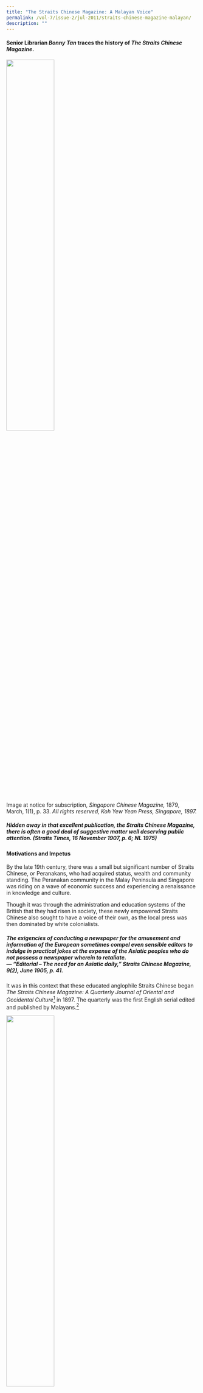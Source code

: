 ```yaml
---
title: "The Straits Chinese Magazine: A Malayan Voice"
permalink: /vol-7/issue-2/jul-2011/straits-chinese-magazine-malayan/
description: ""
---
```

#### Senior Librarian *Bonny Tan* traces the history of *The Straits Chinese Magazine*.



<img style="width:50%;" src="/images/Vol%207%20Issue%202/StraitsChinese/dog.jpg">
 <div style="background-color: white;">Image at notice for subscription, <i>Singapore Chinese Magazine,</i> 1879, March, 1(1), p. 33. <i>All rights reserved, Koh Yew Yean Press, Singapore, 1897.</i></div>

##### Hidden away in that excellent publication, the Straits Chinese Magazine, there is often a good deal of suggestive matter well deserving public attention. (*Straits Times*, 16 November 1907, p. 6; NL 1975)

#### **Motivations and Impetus**

By the late 19th century, there was a small but significant number of Straits Chinese, or Peranakans, who had acquired status, wealth and community standing. The Peranakan community in the Malay Peninsula and Singapore was riding on a wave of economic success and experiencing a renaissance in knowledge and culture.

Though it was through the administration and education systems of the British that they had risen in society, these newly empowered Straits Chinese also sought to have a voice of their own, as the local press was then dominated by white colonialists.

##### The exigencies of conducting a newspaper for the amusement and information of the European sometimes compel even sensible editors to indulge in practical jokes at the expense of the Asiatic peoples who do not possess a newspaper wherein to retaliate. <br>— “Editorial – The need for an Asiatic daily,” *Straits Chinese Magazine*, 9(2), June 1905, p. 41.

It was in this context that these educated anglophile Straits Chinese began *The Straits Chinese Magazine: A Quarterly Journal of Oriental and Occidental Culture*[^1] in 1897. The quarterly was the first English serial edited and published by Malayans.[^2]

<img style="width:50%;" src="/images/Vol%207%20Issue%202/StraitsChinese/020000404.jpg">
 <div style="background-color: white;"> <i>Straits Chinese Magazine</i> title page for the first volume. <i>Koh Yew Hean Press, Singapore,  1897.</i></div>

The magazine lasted 11 years and was “a medium for the discussion of political/social, and other matters affecting the Straits people generally” (Editorial, 1897, SCM, March, 1(1), p. 1). It became a rich collection of literary works and social commentaries including short stories by the Straits Chinese or about them;[^3] political analysis and insights into Straits Chinese perspectives on Chinese reformation and opinions on the tumultuous events in the motherland (China); and biographical and social commentaries of the people and events in the Straits at a time when the Straits Chinese were politically and financially on the rise. The readers targeted were not just the Straits Chinese but all who were Straits-born as the articles addressed the concerns and interests of Malays, Eurasians, Indians and other races in the Straits.

<img style="width:50%;" src="/images/Vol%207%20Issue%202/StraitsChinese/020000033.jpg">
 <div style="background-color: white;">Editors of <i>The Straits Chinese Magazine</i>. <i>One hundred years of the Chinese in Singapore, 1903, [after] p. 236. All rights reserved, Murray, London, 1923.</i></div>

#### **Cultural Loyalties**

Lim Boon Keng, co-founder of *The Straits Chinese Magazine*, stated that “[t]he main object of this Magazine is to promote intellectual activity amongst the Straits-born people, and to guide the present chaotic state of public opinion among them to some definite end” (Editorial, 1897, SCM, March, *1*(1), p. 2). This “chaotic state of public opinion” was the “counter-pull of three different cultural loyalties [which] threatened a ‘crisis of identity’ among the rising younger generation of Singapore Chinese” (Turnbull, p. 103). This elite group of Straits Chinese remained proud of their British heritage and continued to respect their colonial masters, but a rising and tumultuous China, as well as identification with the people of Malaya, goaded them to articulate a new definition of being Chinese in British Malaya.

In the Straits Settlements, the Straits Chinese who had resided there for several generations had adopted local ways and spoke Baba Malay at home and in business. Yet, because of their education in British institutions and employment in British agencies, the Straits Chinese idealised British culture and sought to be part of the culture which surrounded them. Almost two decades previously, in 1879, Vaughan[^4] noted that there was “nothing they rejoice[d] in more than being British subjects” (Vaughan, 1879, p. 4) or “orang putih” (white man – Caucasian).

The magazine retained much of this anglophile, royalist perspective, with articles on Queen Victoria's Jubilee in 1897,[^5] her death in 1901 and the coronation of Albert Edward in 1902. After all, its editors were all Queen's scholars who had been educated in the hallowed halls of the best British universities. They participated in the Singapore contingent to witness the King's coronation, and reported extensively on it, revealing interesting snippets of Straits Chinese insights as can be found in this Baba Malay[^6] rhyme about the coronation:

“Kita pergi London Town, 
<br>Tengok Raja pakei crown, 
<br>Inggris missi missi suka S. V. A.”

[We left for London Town,
<br>To witness the King's coronation.
<br>The English ladies appreciate the S.V.A.
(Straits Volunteer Artillery)][^7] <br>— From Song, O. S., Life in Alexandra Palace. (1902, December), *SCM*, 6(24). p. 123.

Vaughan also noted: “The Baba as a rule has no desire to visit China; he does not regard it as his home” (Vaughan, 1879, p. 5). However, the recent[^8] establishment of the Chinese consulate in Singapore, the relaxation of emigration laws in China and protection over British citizens returning to China,[^9] were all factors that encouraged the Straits Chinese to rediscover their heritage and rebuild ties with their motherland. With a revived interest in China, many of the articles in the magazine were thus written for readers “who desire to have restored to them the knowledge of their forefathers in English dress” (*SCM*, 1897, June, 1(2), p. 64).

Although the magazine was styled after similar journals of literary societies in London, its contents were influenced by this growing interest in the Chinese culture. The Chinese consuls were instrumental in restoring Chinese culture and literary interest amongst the Straits Chinese, particularly through newly formed literary societies. Tso Ping-Lung, the first Chinese consul from China in Singapore, established the Celestial Reasoning Association – the first literary society amongst the Straits Chinese – in 1882. At their society meetings, Chinese classics were read and discussed and poetry or essay competitions held on subjects peculiar to the Chinese. These winning essays and poetry were published in local newspapers.[^10] Literary societies such as this thus supported and maintained representation in much of the Chinese press in Singapore.[^11] In the same vein, many Straits Chinese societies were soon established, and their speeches and debates reproduced and reported in the *Straits Chinese Magazine*. These included the Chinese Christian Association, established in 1889; the Chinese Philomathic Society, formed by Lim Boon Keng;[^12] the Straits Chinese British Association, formed In 1900; and the Selangor Chinese Literary and Debating Society, formed In 1903 and headed by Gnoh Lean Tuck (Wu Lien-Teh) who would also become an editor of the *Straits Chinese Magazine*. 

#### **Chinese Reformation**

During the span of the magazine's life (1897–1907), China was in the throes of change with conflicts within and invasions from without. The defeats suffered by China during the Opium Wars In the mid-19th century and the Sino-Japanese War in 1894 had humiliated China and revealed the weaknesses of the declining Qing Dynasty. The disaffected populace threatened the ancient royal throne with outbreaks of riots and rebellion. During this time, the young emperor, Guangxu, sought to retain his throne whilst implementing institutional reforms. With his advisors, Kang Youwel and Liang Qichao, Guangxu began a reform movement known as the Hundred Days' Reform in 1898 which lasted 103 days before it was quashed by his adopted mother, the Empress Dowager Cixi.


<img style="width:50%;" src="/images/Vol%207%20Issue%202/StraitsChinese/020000467_1.jpg">
 <div style="background-color: white;">The reform martyrs. <i>Singapore Chinese Magazine (1900, May), 4 (13),  pp. 9–10). Koh Yew Hean Press, Singapore, 1900.</i></div>

Kang, the driving intellectual force behind the reform movement, influenced not only his countrymen at home but also those overseas.[^13] His radical interpretation of Confucianism in the light of Western concepts[^14] was soon adopted by those in Singapore.[^15] Kang initiated the Confucian Revival Movement in Singapore, in partnership with the Chinese Consul-General in Singapore and with Lim Boon Keng's articulate and widely published support.[^16]

In the *Straits Chinese Magazine*, Lim propagated Kang's philosophy[^17] through various articles[^18] on Confucianism including an extensive translation of Tso Chuan's (Zuo Zhuan) Confucian classic. The translations were presented with Chinese text printed interlineally alongside the English translations, as well as the full text laid out in both Chinese and English. However, the process was not easy: “The typographical dlfflculties were immense and were skilfully and rapidly overcome by the late Mr Arozoo” ((1901, December), *SCM*, *5*(20), p. 168).

A key aspect of the Confucian movement was the establishment of Chinese schools to promote loyalty to the motherland. Thus, education became a key focus of the magazine, especially as the editors were also instrumental in founding several new Chinese schools, notably the Singapore Chinese Girls' School.[^19] Articles addressed not only the need to educate Straits Chinese boys (known as Babas) but more importantly the Nyonyas, womenfolk of the Straits Chinese. In fact, although most articles were penned primarily by men, the eighth edition of 1904's magazine featured the writings of various Chinese women. Wong Ting Nguk wrote on “Fragments of Chinese folk-lore” ((1904, March), *SCM*, *8*(1), pp. 92–94) while “A Chinese Lady” wrote on the influence of women in Chinese history ((1904, March), *SCM*, *8*(1), pp. 126–128) and Lin Meng Chin gave “Select anecdotes from the records of famous women” ((1904, March), *SCM*, *8*, pp. 38, 94, 142, 188) over several issues of the *Magazine*.

Lim also started a six-part series of articles which encouraged social reform amongst the Chinese of Malaya in a wide range of fields like marriage, education and dress.[^20] The most controversial article was the one that advocated doing away with the “towchang”, or the Chinese pigtail,[^21] in which Lim's arguments led to strong divisions within the local Chinese community. These strong divisions would present themselves again when reformists and revolutionaries swept the motherland in 1911.

#### **Managing the Magazine**

800 copies of the first issue of the magazine, published by the Koh Yew Hean press in April 1897, were completely sold out. Subscriptions were at $1.50 per annum and by the turn of the 20th century, the *Magazine* had a wide circulation both in Malaya (Singapore, Melaka, Penang, Kuala Lumpur, Seremban, Taiping, Labuan and Sarawak) as well as in “distant comers of the globe”[^22] (London, Edinburgh, Saigon, Yokohama, Bangkok and Batavia).[^23] Later editions of the magazine had regular columns in the form of letters from London, Java, Melaka and Penang. They were written by a representative of the Straits Chinese community in these cities and provided updates on persons, events and thoughts on their local community. By its seventh year, the *Magazine* was read in “quiet homes In England and America”,[^24] and was in the collections of the Library of Congress and the *Ecole Francais de I'Extreme Orient*.

<img style="width:50%;" src="/images/Vol%207%20Issue%202/StraitsChinese/020000471.jpg">
 <div style="background-color: white;">Advertisement for Whiteaway, Laidlaw &amp; Co. in the preliminary of  <i>The Straits Chinese Magazine, </i> Vol. 8. <i>All rights reserved. Koh Yew Hean Press, Singapore, 1904.</i></div>


The magazine's editors were Lim Boon Keng,[^25] Song Ong Siang and Gnoh Lean Tuck (Wu Lien-Teh) – men who were part of the fraternity of Straits Chinese Queen's scholars and who had gained recognition in their professions as lawyer and doctors.[^26] However, the men were bonded by more than just education and profession. Gnoh and Lim were brothers-in-law[^27] and both were swept up in China's call for support. They spent their twilight years there, with Gnoh gaining fame as Medical Adviser in Beijing, an appointment under which he fought the plague, while Lim served as President of Xiamen University, which was established by a fellow Singaporean Chinese, Tan Kah Kee.

New editions of the magazine were regularly highlighted in *The Straits Times* as well as *The Singapore Free Press and Mercantile Advertiser*, though the relationship with the former was often mutually critical. For example, in an article dated 7 April 1903 in the *Straits Times*, the columnist notes:

<center>Unfortunately the <i>Straits Chinese Magazine</i> is not “run” by professional journalists but by a few Chinese gentlemen and others affected with cacoethes scribendi [Latin for “the irresistible urge to write”]. They mean well and occasionally write well, but in common with the rest of us are sometimes prone to make mistakes. The said faults are not particularly bad ones... [and] as a collection of essays... mainly written by Straits-born Chinese, the <i>Straits Chinese Magazine</i> is a success... There are certainly enough English-speaking and intelligent Chinese in Singapore to warrant its more frequent publication and it has it in its power to accomplish a great deal of good.[^28]</center>

Some of these tensions arose because these local Straits Chinese writers articulately commented on the vices they observed of their British colonial masters. A counter-reply to a review of the magazine in the *Penang Gazette* shows up some of this:

<center>I am sure that no harm was intended beyond convincing some of the Europeans that they are not the immaculate and faultless beings they have hitherto thought themselves to be, or at least tried to represent in the eyes of Asiatics. Self-conceit and egotism are no doubt the common fault of the Europeans who have come to the East. (SCM, (1903, September), 7(3), p. 101)[^29]</center>

These strongly worded commentaries were reserved not only for the Europeans, but were often critical of their own compatriots as well. In addressing the need to educate the Nyonyas, “A Baba” states:

<center>We do not believe in cramming little Chinese girls with a smattering of bad English and a good deal of rubbish which passes currency as elementary knowledge... But our wealthy Straits Chinese will not come forward to do for their community what the rich Parsees of Bombay have done and are doing for their women... We consider it a perfect disgrace that the rich and apparently intelligent men of our community should have done so little for the education of women.[^30]</center>

In the seventh year of its publication, the editors stated:

<center>We have constantly kept in view our aims for the advancement of our people and have met adverse criticism, abuse and even monetary discouragement with an unflinching heart, knowing well that our cause and our purpose are right. That these aims have to a great extent been fulfilled may be judged by the distinct change in public opinion amongst the Straits-born of the present day. When we first launched our journal before the world in 1897, the Straits Chinese were still moving quietly along the lines of their ancestors, content alike to live in their old paradise and to retain for themselves the policy of laissez faire... But time has fortunately changed... [and] there has taken place a desire, nay an anxiety, to partake in the intellectual moral advancement of the present century. We have seen a better knowledge of the outer world with its many sciences and inventions more and more exhibited, and have noted with pleasure, on the one hand, the increasing pride amongst the Straits Chinese in fulfilling their due requirements as British citizens, and on the other, a closer sympathy between themselves and their countrymen from the Chinese Empire. (Editorial, (1904, March), SCM, 8(1), p. 1)</center>

Unfortunately, “[t]hrough lack of support and interest from the community it had been intended to benefit, [it] came to an untimely end in 1907” (Song, 1923, p. 235).

<div style="background-colour: #fdf5e6; padding: 20px; margin: 20px; background:#fdf5e6"> <b>Library Holdings</b> <br><br>
The <i>Straits Chinese Magazine</i> is from the collection of rare and historical imprints at the National Library Singapore. Bound copies of all the editions of the <i>Straits Chinese Magazine</i> can be found in the Heritage Collection and on microfilm at the National Library in Singapore. Each volume of the <i>Straits Chinese Magazine</i> is prefaced by a useful table of contents with a subject index, listing all the articles published that year according to topics such as Business, Current Events, Biography, Literature and even Science.</div>

<i>The author would like to acknowledge Assistant Professor Chua Ai Lin of the Department of History, National University of Singapore for reviewing this article.</i>

<br>
<div style="background-color: white;">
<br>
<img src="/images/Authors/Bonny_Tan.png" style="width: 100px; height: 100px;">
<center> <b>Bonny Tan</b> <br>Senior Librarian<br>Lee Kong Chian Reference Library<br>National Library</center> </div>

#### **REFERENCES**

Ang, S.L. (2007, January). Of towchangs and the ‘Republic Beard’: Dr Lim Boon Keng’s life and achievements. [_BiblioAsia_](https://www.nlb.gov.sg/Browse/BiblioAsia.aspx)_, 2_ (4), 4–9. Retrieved from BiblioAsia website.

Ang, S.L., &amp; Tan, B. (2007). [_Lim Boon Keng: A life to remember: A select annotated bibliography (1869–1957)_](https://eservice.nlb.gov.sg/item_holding.aspx?bid=12836681)_._ Singapore: National Library Board. (Call no.: RSING 016.36192 LIM)

Chen, M.H. (1967). [_The early Chinese newspapers of Singapore 1881–1912_](https://eservice.nlb.gov.sg/item_holding.aspx?bid=4082030)_._ Singapore: University of Malaya Press. (Call no.: RSING 079.5702 CHE)

Frost, M.R. (2005, February). Emporium in imperio: Nanyang networks and the Straits Chinese in Singapore, 1819–1914. _Journal of Southeast Asian Studies, 36_ (1), 29–66. Retrieved from JSTOR via NLB’s [eResources](https://eresources.nlb.gov.sg/main/) website.

Frost, M.R. (2003, August). Transcultural diaspora: The Straits Chinese in Singapore, 1819–1918. _Working paper series, 10_. Retrieved from [http://www.ari.nus.edu.sg/publication\_details.asp?pubtypeid=WP&amp;pubid=169](http://www.ari.nus.edu.sg/publication_details.asp?pubtypeid=WP&amp;pubid=169)

Holden, P. (2009). Colonial fiction, hybrid lives: Early Singaporean fiction in The Straits Chinese Magazine (pp. 85–97). In A. Poon, P. Holden &amp; S.G.L. Lim, [_Writing Singapore: An historical anthology of Singapore literature_](https://eservice.nlb.gov.sg/item_holding.aspx?bid=13180645). Singapore: NUS Press: National Arts Council Singapore. (Call no.: RSING S820.8 WRI)

Khor, E.H. (1958). [_The public life of Dr. Lim Boon Keng_](https://eservice.nlb.gov.sg/item_holding.aspx?bid=4980432)_._ Singapore: University of Malaya. (Call no.: RCLOS 361.924 LIM.K)

Khor, J.K.N. (2007). Creating a modern identity: A study of the fictional works in the Straits Chinese Magazine. In E. Thumboo &amp; R.I. Sayson (Eds.), [_From the inside: Asia Pacific literature in Englishes_](https://eservice.nlb.gov.sg/item_holding.aspx?bid=12924003) (Vol. 1) (pp. 282–290). Singapore: Ethos Books. (Call no.: RSING 427.95 WRI)

Kwee, H.K. (2000). _Enunciating “Chineseness” in late-nineteenth and early-twentieth century Singapore_ \[Unpublished Honours Thesis\]. National University of Singapore, Singapore.

Lee, K.C. (2005). [_Pioneers of modern China: Understanding the inscrutable Chinese_](https://eservice.nlb.gov.sg/item_holding.aspx?bid=12645773)_._ Singapore: World Scientific. (Call no.: RSING 951.050922 LEE)

Lee, G.K. (2006). Introduction – A Chinese journey: Lim Boon Keng &amp; his thoughts. In W. Ching (B.K. Lim), [_The Chinese crisis from within_](https://eservice.nlb.gov.sg/item_holding.aspx?bid=12782537) (p. v). Singapore: Select Publications. (Call no.: RSING 951.04 LIM)

Lim, F.N. (1995). _Aspects of Straits Chinese identity in the early twentieth century_ \[Unpublished honours thesis\]. National University of Singapore, Singapore.

Rudolph, J. (1999, January 3). [The Babas](http://eresources.nlb.gov.sg/newspapers/Digitised/Article/straitstimes19990103-1.2.34.8.4). _The Straits Times_, p. 28. Retrieved from NewspaperSG.

#### **NOTES**

[^1]: Henceforth identified as the Magazine or SCM.

[^2]: Rudolph, Jurgen. (1999, January 3). [The Babas](http://eresources.nlb.gov.sg/newspapers/Digitised/Article/straitstimes19990103-1.2.34.8.4). _The Straits Times_, p. 28.

[^3]: Literary works published in the SCM have been analysed by [Phlip Holden](https://eservice.nlb.gov.sg/item_holding.aspx?bid=13180645) (2009) and [Neil Khor](https://eservice.nlb.gov.sg/item_holding.aspx?bid=12924003) (2007).

[^4]: J.D. Vaughan was Assistant Resident of Singapore and superintendent of the Penang Police Force.

[^5]: The Magazine was in fact published coincidentally in the year of the Queen’s jubilee.

[^6]:This is one of the few examples of Baba Malay being published in the Magazine. On the whole, articles were written in English with a limited number of Chinese works translated into English. It is noteworthy that during this same period many of the classical Chinese narratives were being translated into Baba Malay and these had garnered a wide readership amongst the Straits Chinese. The Magazine is thus believed to have targeted a more exclusive audience amongst the Straits Chinese.

[^7]: As opposed to the SVI (Straits Volunteer Infantry) and the SVR (Straits Volunteer Rifles).

[^8]: The Consulate was established in 1877.

[^9]: Turnbull, 1992, p. 103.

[^10]: [Chen](https://eservice.nlb.gov.sg/item_holding.aspx?bid=4082030), 1967, p. 116.

[^11]: [Chen](https://eservice.nlb.gov.sg/item_holding.aspx?bid=4082030), 1967, p. 115.

[^12]: Speeches from other societies which Lim was a member of, like the Straits Philosophical Society, was also reproduced in the Magazine. There were 17 essays from the Straits Philosophical Society.

[^13]: In many ways, the Magazine's expansive global and cultural coverage reflects the growing influence of the Chinese reformers amongst the overseas Chinese, from Southeast Asia to Europe and North America.&nbsp; Shih-shan notes that at the turn of the 20th century, the Chinese in Southeast Asia and North America faced discrimination from the ruling white society. Since the Chinese “attributed their maltreatment to the Manchu government’s inability to protect her people, both at home and abroad, the logical remedy was to help make China a strong and independent nation”. (Shih-shan, pp. 8–9). This perspective invoked the strong support from overseas Chinese for the reformists.

[^14]: [Lee](https://eservice.nlb.gov.sg/item_holding.aspx?bid=12645773), 2005, p. 40.

[^15]: Interest in Kang’s views on Confucianism was evident in Singapore as early as 1894, a few years prior to his visit to Singapore. [Lee](https://eservice.nlb.gov.sg/item_holding.aspx?bid=12645773), 2005, p. 4.

[^16]: Lim published his thoughts on Confucianism in the Magazine and various other serials.

[^17]: Frost argues that Lim’s push for Confucianism was “not an attempt to re-Sinify” the Straits Chinese but rather to “radically reconstruct Chinese religion and identity” so that a wider group – those who were Western educated and/or converted to Christianity – could participate in revival (Frost, 2005, p. 57).

[^18]: For example, the 1904 volume has a series by Lim entitled “The basis of Confucian ethics”, “Confucian cosmogony and theism” and “Confucian view of human nature”.

[^19]: In fact the constitution of the Singapore Chinese Girls’ School was written by Kang Youwei (Wang, 1953, p. 83).

[^20]: Kwee (2000), however, notes that much of the reforms recommended could only be implemented by the wealthy Chinese who could afford to break with tradition (pp. 91–92)

[^21]: The traditional Chinese pigtail had been imposed by the Qing rulers as a symbol of loyalty to the Qing throne. Cutting it was considered treason and was punishable by death.

[^22]: News and notes – ourselves. (1903, December). [_The Straits Chinese magazine: A quarterly journal of oriental and occidental culture_](https://eservice.nlb.gov.sg/item_holding.aspx?bid=5813779), _7_ (4), 160.

[^23]: Based on the subscription notice for volume 8, 1904. By volume 11, 1907, Hong Kong had been added.

[^24]: Editorial. (1904, March). [_The Straits Chinese magazine: A quarterly journal of oriental and occidental culture_](https://eservice.nlb.gov.sg/item_holding.aspx?bid=5813779), _8_ (1), 1.

[^25]: Lim was only 28 when he cofounded the Magazine.

[^26]: Wu, L. (1904, March). The Straits Settlements Queen’s Scholarships. [_The Straits Chinese magazine: A quarterly journal of oriental and occidental culture_](https://eservice.nlb.gov.sg/item_holding.aspx?bid=5813779), _8_ (1), p. 1.

[^27]: S.C. Yin who later was recruited into the editorial team was also Lim’s brother-in-law by Lim’s second marriage.

[^28]: [The “Straits Chinese Magazine”](http://eresources.nlb.gov.sg/newspapers/Digitised/Article/straitstimes19030407-1.2.15). (1903, April 7). _The Straits Times_, p. 2.

[^29]: Kwee (2000) does highlight that criticisms of the colonial leaders in the Magazine were often downplayed, as the Straits Chinese sought their favour for status and power. Instead, the authors widened the discussion “to the phenomenon of colonialism in general” (p. 72) creating a “counter-colonial narrative which challenged the Western powers’ claims of liberating, civilizing and modernising the natives”. (p. 72). Kwee then proceeds to give examples of various articles that trace India’s and China’s struggles against British imperialism, whilst the editors concurrently conveyed strong allegiance to British rule (pp. 72–79). Kwee is adamant that the writers of the SCM were an exclusive club and that their essays were written not for the good of the Straits Chinese in general but for the elevation and protection of the status of its writers and editors (pp. 91–92).

[^30]: A Baba. Our nyonyas. (1903, December). [_The Straits Chinese magazine: A quarterly journal of oriental and occidental culture_](https://eservice.nlb.gov.sg/item_holding.aspx?bid=5813779), _7_ (4), p. 130.